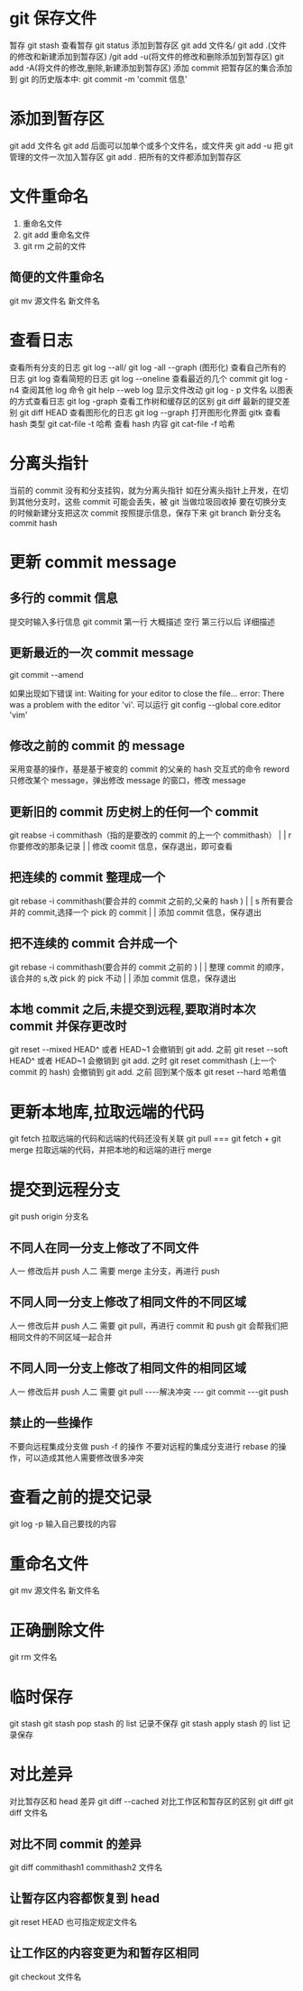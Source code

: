 # git 保存文件

暂存 git stash
查看暂存 git status
添加到暂存区 git add 文件名/ git add .(文件的修改和新建添加到暂存区) /git add -u(将文件的修改和删除添加到暂存区) git add -A(将文件的修改,删除,新建添加到暂存区)
添加 commit 把暂存区的集合添加到 git 的历史版本中: git commit -m 'commit 信息'

# 添加到暂存区

git add 文件名
git add 后面可以加单个或多个文件名，或文件夹
git add -u 把 git 管理的文件一次加入暂存区
git add . 把所有的文件都添加到暂存区

# 文件重命名

1. 重命名文件
2. git add 重命名文件
3. git rm 之前的文件

## 简便的文件重命名

git mv 源文件名 新文件名

# 查看日志

查看所有分支的日志 git log --all/ git log -all --graph (图形化)
查看自己所有的日志 git log
查看简短的日志 git log --oneline
查看最近的几个 commit git log -n4
查阅其他 log 命令 git help --web log
显示文件改动 git log - p 文件名
以图表的方式查看日志 git log -graph
查看工作树和缓存区的区别 git diff
最新的提交差别 git diff HEAD
查看图形化的日志 git log --graph
打开图形化界面 gitk
查看 hash 类型 git cat-file -t 哈希
查看 hash 内容 git cat-file -f 哈希

# 分离头指针

当前的 commit 没有和分支挂钩，就为分离头指针
如在分离头指针上开发，在切到其他分支时，这些 commit 可能会丢失，被 git 当做垃圾回收掉
要在切换分支的时候新建分支把这次 commit
按照提示信息，保存下来 git branch 新分支名 commit hash

# 更新 commit message

## 多行的 commit 信息

提交时输入多行信息
git commit
第一行 大概描述
空行
第三行以后 详细描述

## 更新最近的一次 commit message

git commit --amend

如果出现如下错误 int: Waiting for your editor to close the file... error: There was a problem with the editor 'vi'.
可以运行
git config --global core.editor 'vim'

## 修改之前的 commit 的 message

采用变基的操作，基是基于被变的 commit 的父亲的 hash
交互式的命令
reword 只修改某个 message，弹出修改 message 的窗口，修改 message

## 更新旧的 commit 历史树上的任何一个 commit

git reabse -i commithash（指的是要改的 commit 的上一个 commithash）
|
|
r 你要修改的那条记录
|
|
修改 coomit 信息，保存退出，即可查看

## 把连续的 commit 整理成一个

git rebase -i commithash(要合并的 commit 之前的,父亲的 hash )
|
|
s 所有要合并的 commit,选择一个 pick 的 commit
|
|
添加 commit 信息，保存退出

## 把不连续的 commit 合并成一个

git rebase -i commithash(要合并的 commit 之前的 )
|
|
整理 commit 的顺序，该合并的 s,改 pick 的 pick 不动
|
|
添加 commit 信息，保存退出

## 本地 commit 之后,未提交到远程,要取消时本次 commit 并保存更改时

git reset --mixed HEAD^ 或者 HEAD~1 会撤销到 git add. 之前
git reset --soft HEAD^ 或者 HEAD~1 会撤销到 git add. 之时
git reset commithash (上一个 commit 的 hash) 会撤销到 git add. 之前
回到某个版本
git reset --hard 哈希值

# 更新本地库,拉取远端的代码

git fetch 拉取远端的代码和远端的代码还没有关联
git pull === git fetch + git merge 拉取远端的代码，并把本地的和远端的进行 merge

# 提交到远程分支

git push origin 分支名

## 不同人在同一分支上修改了不同文件

人一 修改后并 push
人二 需要 merge 主分支，再进行 push

## 不同人同一分支上修改了相同文件的不同区域

人一 修改后并 push
人二 需要 git pull，再进行 commit 和 push git 会帮我们把相同文件的不同区域一起合并

## 不同人同一分支上修改了相同文件的相同区域

人一 修改后并 push
人二 需要 git pull ----解决冲突 --- git commit ---git push

## 禁止的一些操作

不要向远程集成分支做 push -f 的操作
不要对远程的集成分支进行 rebase 的操作，可以造成其他人需要修改很多冲突

# 查看之前的提交记录

git log -p
输入自己要找的内容

# 重命名文件

git mv 源文件名 新文件名

# 正确删除文件

git rm 文件名

# 临时保存

git stash
git stash pop stash 的 list 记录不保存
git stash apply stash 的 list 记录保存

# 对比差异

对比暂存区和 head 差异
git diff --cached
对比工作区和暂存区的区别
git diff
git diff 文件名

## 对比不同 commit 的差异

git diff commithash1 commithash2 文件名

## 让暂存区内容都恢复到 head

git reset HEAD
也可指定规定文件名

## 让工作区的内容变更为和暂存区相同

git checkout 文件名
